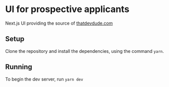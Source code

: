 # UI for prospective applicants

Next.js UI providing the source of [thatdevdude.com](https://thatdevdude.com)

## Setup

Clone the repository and install the dependencies, using the command `yarn`.

## Running

To begin the dev server, run `yarn dev`
